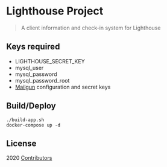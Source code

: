 # Lighthouse Project

> A client information and check-in system for Lighthouse


## Keys required
- LIGHTHOUSE_SECRET_KEY
- mysql_user
- mysql_password
- mysql_password_root
- [Mailgun](https://www.mailgun.com/) configuration and secret keys

## Build/Deploy
```
./build-app.sh
docker-compose up -d
```

## License

2020 [Contributors](https://github.com/le717/lighthouse/graphs/contributors)
